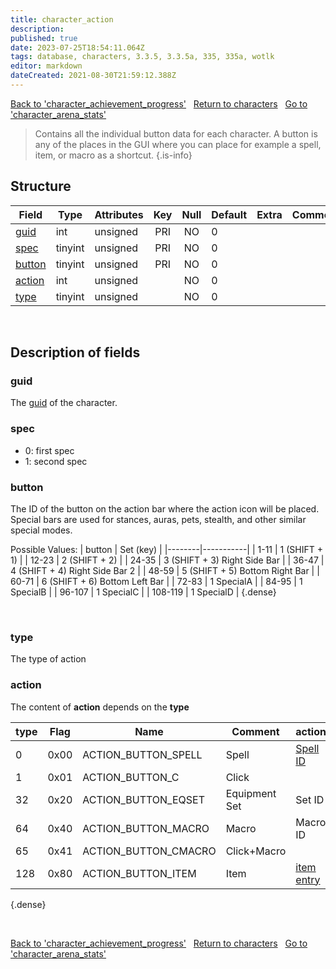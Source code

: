 ```yaml
---
title: character_action
description:
published: true
date: 2023-07-25T18:54:11.064Z
tags: database, characters, 3.3.5, 3.3.5a, 335, 335a, wotlk
editor: markdown
dateCreated: 2021-08-30T21:59:12.388Z
---
```


<a href="https://trinitycore.info/en/database/335/characters/character_achievement_progress" class="mt-5 v-btn v-btn--depressed v-btn--flat v-btn--outlined theme--light v-size--default darkblue--text text--lighten-3"><span class="v-btn__content"><i aria-hidden="true" class="v-icon notranslate v-icon--left mdi mdi-arrow-left theme--light"></i><span>Back to 'character_achievement_progress'</span></span></a>&nbsp;&nbsp;&nbsp;<a href="https://trinitycore.info/en/database/335/characters/home" class="mt-5 v-btn v-btn--depressed v-btn--flat v-btn--outlined theme--light v-size--default darkblue--text text--lighten-3"><span class="v-btn__content"><i aria-hidden="true" class="v-icon notranslate v-icon--left mdi mdi-home-outline theme--light"></i><span>Return to characters</span></span></a>&nbsp;&nbsp;&nbsp;<a href="https://trinitycore.info/en/database/335/characters/character_arena_stats" class="mt-5 v-btn v-btn--depressed v-btn--flat v-btn--outlined theme--light v-size--default darkblue--text text--lighten-3"><span class="v-btn__content"><span>Go to 'character_arena_stats'</span><i aria-hidden="true" class="v-icon notranslate v-icon--right mdi mdi-arrow-right theme--light"></i></span></a>

> Contains all the individual button data for each character. A button is any of the places in the GUI where you can place for example a spell, item, or macro as a shortcut.
{.is-info}


## Structure

| Field | Type | Attributes | Key | Null | Default | Extra | Comment |
| --- | --- | --- | :---: | :---: | --- | --- | --- |
| [guid](#guid) | int | unsigned | PRI | NO | 0 |  |  |
| [spec](#spec) | tinyint | unsigned | PRI | NO | 0 |  |  |
| [button](#button) | tinyint | unsigned | PRI | NO | 0 |  |  |
| [action](#action) | int | unsigned |  | NO | 0 |  |  |
| [type](#type) | tinyint | unsigned |  | NO | 0 |  |  |
&nbsp;
## Description of fields

### guid
The [guid](../characters/characters#guid) of the character.
&nbsp;

### spec
* 0: first spec
* 1: second spec
&nbsp;

### button
The ID of the button on the action bar where the action icon will be placed.
Special bars are used for stances, auras, pets, stealth, and other similar special modes.

Possible Values:
| button | Set (key) |
|--------|-----------|
| 1-11 | 1 (SHIFT + 1) |
| 12-23 | 2 (SHIFT + 2) |
| 24-35 | 3 (SHIFT + 3) Right Side Bar |
| 36-47 | 4 (SHIFT + 4) Right Side Bar 2 |
| 48-59 | 5 (SHIFT + 5) Bottom Right Bar |
| 60-71 | 6 (SHIFT + 6) Bottom Left Bar |
| 72-83 | 1 SpecialA |
| 84-95 | 1 SpecialB |
| 96-107 | 1 SpecialC |
| 108-119 | 1 SpecialD |
{.dense}

&nbsp;

### type
The type of action

### action
The content of **action** depends on the **type**

| type | Flag | Name | Comment | action |
|------|------|------|---------|--------|
| 0 | 0x00 | ACTION_BUTTON_SPELL | Spell | [Spell ID](/files/DBC/335/spell#id)
| 1 | 0x01 | ACTION_BUTTON_C | Click |  |
| 32 | 0x20 | ACTION_BUTTON_EQSET | Equipment Set | Set ID |
| 64 | 0x40 | ACTION_BUTTON_MACRO | Macro | Macro ID |
| 65 | 0x41 | ACTION_BUTTON_CMACRO | Click+Macro |  |
| 128 | 0x80 | ACTION_BUTTON_ITEM | Item | [item entry](../world/item_template#entry) |
{.dense}

&nbsp;

<a href="https://trinitycore.info/en/database/335/characters/character_achievement_progress" class="mt-5 v-btn v-btn--depressed v-btn--flat v-btn--outlined theme--light v-size--default darkblue--text text--lighten-3"><span class="v-btn__content"><i aria-hidden="true" class="v-icon notranslate v-icon--left mdi mdi-arrow-left theme--light"></i><span>Back to 'character_achievement_progress'</span></span></a>&nbsp;&nbsp;&nbsp;<a href="https://trinitycore.info/en/database/335/characters/home" class="mt-5 v-btn v-btn--depressed v-btn--flat v-btn--outlined theme--light v-size--default darkblue--text text--lighten-3"><span class="v-btn__content"><i aria-hidden="true" class="v-icon notranslate v-icon--left mdi mdi-home-outline theme--light"></i><span>Return to characters</span></span></a>&nbsp;&nbsp;&nbsp;<a href="https://trinitycore.info/en/database/335/characters/character_arena_stats" class="mt-5 v-btn v-btn--depressed v-btn--flat v-btn--outlined theme--light v-size--default darkblue--text text--lighten-3"><span class="v-btn__content"><span>Go to 'character_arena_stats'</span><i aria-hidden="true" class="v-icon notranslate v-icon--right mdi mdi-arrow-right theme--light"></i></span></a>
